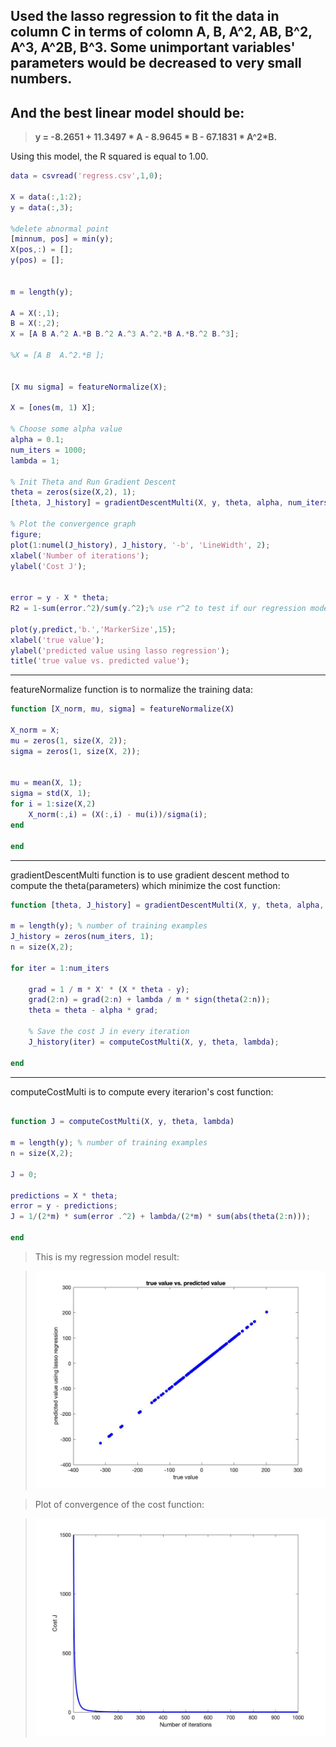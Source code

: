 ## Used the lasso regression to fit the data in column C in terms of colomn A, B, A^2, AB, B^2, A^3, A^2B, B^3. Some unimportant variables' parameters would be decreased to very small numbers. 
## And the best linear model should be: <br>

> **y = -8.2651 + 11.3497 * A - 8.9645 * B - 67.1831 * A^2*B.**

Using this model, the R squared is equal to 1.00.

```matlab
data = csvread('regress.csv',1,0);

X = data(:,1:2);
y = data(:,3);

%delete abnormal point
[minnum, pos] = min(y);
X(pos,:) = [];
y(pos) = [];


m = length(y);

A = X(:,1);
B = X(:,2);
X = [A B A.^2 A.*B B.^2 A.^3 A.^2.*B A.*B.^2 B.^3];

%X = [A B  A.^2.*B ];


[X mu sigma] = featureNormalize(X);

X = [ones(m, 1) X];

% Choose some alpha value
alpha = 0.1;
num_iters = 1000;
lambda = 1;

% Init Theta and Run Gradient Descent 
theta = zeros(size(X,2), 1);
[theta, J_history] = gradientDescentMulti(X, y, theta, alpha, num_iters, lambda);

% Plot the convergence graph
figure;
plot(1:numel(J_history), J_history, '-b', 'LineWidth', 2);
xlabel('Number of iterations');
ylabel('Cost J');


error = y - X * theta;
R2 = 1-sum(error.^2)/sum(y.^2);% use r^2 to test if our regression model is good enough or not

plot(y,predict,'b.','MarkerSize',15);
xlabel('true value');
ylabel('predicted value using lasso regression');
title('true value vs. predicted value');
```
-------------------------------------------------------------------------------------------------------------------

featureNormalize function is to normalize the training data:

```matlab
function [X_norm, mu, sigma] = featureNormalize(X)

X_norm = X;
mu = zeros(1, size(X, 2));
sigma = zeros(1, size(X, 2));


mu = mean(X, 1);
sigma = std(X, 1);
for i = 1:size(X,2)
    X_norm(:,i) = (X(:,i) - mu(i))/sigma(i);
end

end
```
-------------------------------------------------------------------------------------------------------------------
gradientDescentMulti function is to use gradient descent method to compute the theta(parameters) 
which minimize the cost function:
```matlab
function [theta, J_history] = gradientDescentMulti(X, y, theta, alpha, num_iters, lambda)

m = length(y); % number of training examples
J_history = zeros(num_iters, 1);
n = size(X,2);

for iter = 1:num_iters

    grad = 1 / m * X' * (X * theta - y);
    grad(2:n) = grad(2:n) + lambda / m * sign(theta(2:n));
    theta = theta - alpha * grad;

    % Save the cost J in every iteration    
    J_history(iter) = computeCostMulti(X, y, theta, lambda);

end
```
-------------------------------------------------------------------------------------------------------------------
computeCostMulti is to compute every iterarion's cost function:

```matlab

function J = computeCostMulti(X, y, theta, lambda)

m = length(y); % number of training examples
n = size(X,2);

J = 0;

predictions = X * theta;
error = y - predictions;
J = 1/(2*m) * sum(error .^2) + lambda/(2*m) * sum(abs(theta(2:n)));

end
```


> This is my regression model result:

> ![alt text](https://github.com/ruijunwu/moloco-exercise/blob/master/lasso.jpg "result")

> Plot of convergence of the cost function:

> ![alt text](https://github.com/ruijunwu/moloco-exercise/blob/master/costfuction.jpg "costfunction")
